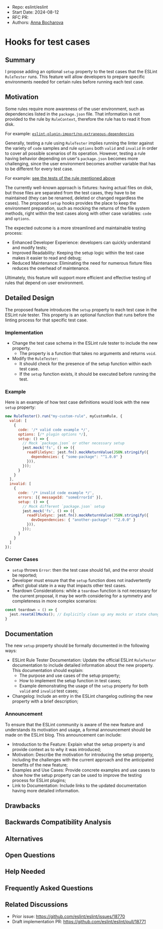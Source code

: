 - Repo: eslint/eslint
- Start Date: 2024-08-12
- RFC PR:
- Authors: [Anna Bocharova](https://github.com/RobinTail)

# Hooks for test cases

## Summary

<!-- One-paragraph explanation of the feature. -->

I propose adding an optional `setup` property to the test cases that the ESLint `RuleTester` runs. This feature
will allow developers to prepare specific environments needed for certain rules before running each test case.

## Motivation

<!-- Why are we doing this? What use cases does it support? What is the expected outcome? -->

Some rules require more awareness of the user environment, such as dependencies listed in the `package.json` file.
That information is not provided to the rule by `RuleContext`, therefore the rule has to read it from disk.

For example: [`eslint-plugin-import/no-extraneous-dependencies`](https://github.com/import-js/eslint-plugin-import/blob/09476d7dac1ab36668283f9626f85e2223652b37/src/rules/no-extraneous-dependencies.js#L23)

Generally, testing a rule using `RuleTester` implies running the linter against the variety of `code` samples and
rule `options` both `valid` and `invalid` in order to cover all possible scenarios of its operation. However, testing
a rule having behavior depending on user's `package.json` becomes more challenging, since the user environment becomes
another variable that has to be different for every test case.

For example: [see the tests of the rule mentioned above](https://github.com/import-js/eslint-plugin-import/blob/09476d7dac1ab36668283f9626f85e2223652b37/tests/src/rules/no-extraneous-dependencies.js#L21-L29)

The currently well-known approach is fixtures: having actual files on disk, but those files are separated from the
test cases, they have to be maintained (they can be renamed, deleted or changed regardless the cases).
The proposed `setup` hooks provides the place to keep the environment preparation, such as mocking the returns of the
file system methods, right within the test cases along with other case variables: `code` and `options`.

The expected outcome is a more streamlined and maintainable testing process:
- Enhanced Developer Experience: developers can quickly understand and modify tests;
- Improved Readability: Keeping the setup logic within the test case makes it easier to read and debug;
- Reduced Maintenance: Eliminating the need for numerous fixture files reduces the overhead of maintenance.

Ultimately, this feature will support more efficient and effective testing of rules that depend on user environment.

## Detailed Design

<!--
   This is the bulk of the RFC.

   Explain the design with enough detail that someone familiar with ESLint
   can implement it by reading this document. Please get into specifics
   of your approach, corner cases, and examples of how the change will be
   used. Be sure to define any new terms in this section.
-->

The proposed feature introduces the `setup` property to each test case in the ESLint rule tester.
This property is an optional function that runs before the linting process for that specific test case.

### Implementation

- Change the test case schema in the ESLint rule tester to include the new property. 
  - The property is a function that takes no arguments and returns `void`.
- Modify the `RuleTester`:
  - It should check for the presence of the setup function within each test case. 
  - If the `setup` function exists, it should be executed before running the test.

### Example

Here is an example of how test case definitions would look with the new `setup` property:

```javascript
new RuleTester().run("my-custom-rule", myCustomRule, {
  valid: [
    {
      code: '/* valid code example */',
      options: [/* plugin options */],
      setup: () => {
        // Mock `package.json` or other necessary setup
        jest.mock('fs', () => ({
          readFileSync: jest.fn().mockReturnValue(JSON.stringify({
            dependencies: { "some-package": "^1.0.0" }
          })),
        }));      
      }
    }
  ],
  invalid: [
    {
      code: '/* invalid code example */',
      errors: [{ messageId: "someErrorId" }],
      setup: () => {
        // Mock different `package.json` setup
        jest.mock('fs', () => ({
          readFileSync: jest.fn().mockReturnValue(JSON.stringify({
            devDependencies: { "another-package": "^2.0.0" }
          })),
        }));
      }
    }
  ]
});
```

### Corner Cases

- `setup` throws `Error`: then the test case should fail, and the error should be reported;
- Developer must ensure that the `setup` function does not inadvertently affect global state in a way that impacts
  other test cases.
- Teardown Considerations: while a `teardown` function is not necessary for the current proposal, it may be worth
  considering for a symmetry and completeness in more complex scenarios:

```javascript
const teardown = () => {
  jest.resetAllMocks(); // Explicitly clean up any mocks or state changes
}
```

## Documentation

<!--
    How will this RFC be documented? Does it need a formal announcement
    on the ESLint blog to explain the motivation?
-->

The new `setup` property should be formally documented in the following ways:

- ESLint Rule Tester Documentation: Update the official ESLint `RuleTester` documentation to include detailed
  information about the new property. This documentation should explain:
  - The purpose and use cases of the setup property;
  - How to implement the setup function in test cases;
  - Example demonstrating the usage of the `setup` property for both `valid` and `invalid` test cases;
- Changelog: Include an entry in the ESLint changelog outlining the new property with a brief description;

### Announcement

To ensure that the ESLint community is aware of the new feature and understands its motivation and usage, a formal
announcement should be made on the ESLint blog. This announcement can include:

- Introduction to the Feature: Explain what the setup property is and provide context as to why it was introduced;
- Motivation: Describe the motivation for introducing the setup property, including the challenges with the current
  approach and the anticipated benefits of the new feature;
- Examples and Use Cases: Provide concrete examples and use cases to show how the setup property can be used to
  improve the testing process for ESLint plugins;
- Link to Documentation: Include links to the updated documentation having more detailed information.

## Drawbacks

<!--
    Why should we *not* do this? Consider why adding this into ESLint
    might not benefit the project or the community. Attempt to think 
    about any opposing viewpoints that reviewers might bring up. 

    Any change has potential downsides, including increased maintenance
    burden, incompatibility with other tools, breaking existing user
    experience, etc. Try to identify as many potential problems with
    implementing this RFC as possible.
-->

## Backwards Compatibility Analysis

<!--
    How does this change affect existing ESLint users? Will any behavior
    change for them? If so, how are you going to minimize the disruption
    to existing users?
-->

## Alternatives

<!--
    What other designs did you consider? Why did you decide against those?

    This section should also include prior art, such as whether similar
    projects have already implemented a similar feature.
-->

## Open Questions

<!--
    This section is optional, but is suggested for a first draft.

    What parts of this proposal are you unclear about? What do you
    need to know before you can finalize this RFC?

    List the questions that you'd like reviewers to focus on. When
    you've received the answers and updated the design to reflect them, 
    you can remove this section.
-->

## Help Needed

<!--
    This section is optional.

    Are you able to implement this RFC on your own? If not, what kind
    of help would you need from the team?
-->

## Frequently Asked Questions

<!--
    This section is optional but suggested.

    Try to anticipate points of clarification that might be needed by
    the people reviewing this RFC. Include those questions and answers
    in this section.
-->

## Related Discussions

<!--
    This section is optional but suggested.

    If there is an issue, pull request, or other URL that provides useful
    context for this proposal, please include those links here.
-->

- Prior issue: https://github.com/eslint/eslint/issues/18770
- Draft implementation PR: https://github.com/eslint/eslint/pull/18771
